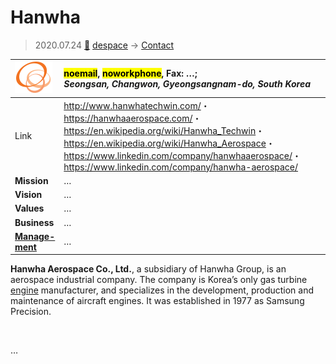 # Hanwha
> 2020.07.24 [🚀](../index/index.md) [despace](index.md) → [Contact](contact.md)

|[![](f/con/h/hanwha_logo1_thumb.png)](f/con/h/hanwha_logo1.png)|<mark>noemail</mark>, <mark>noworkphone</mark>, Fax: …;<br> *Seongsan, Changwon, Gyeongsangnam-do, South Korea*|
|:--|:--|
|Link|<http://www.hanwhatechwin.com/>・ <https://hanwhaaerospace.com/>・ <https://en.wikipedia.org/wiki/Hanwha_Techwin>・ <https://en.wikipedia.org/wiki/Hanwha_Aerospace>・ <https://www.linkedin.com/company/hanwhaaerospace/>・ <https://www.linkedin.com/company/hanwha-aerospace/>|
|**Mission**|…|
|**Vision**|…|
|**Values**|…|
|**Business**|…|
|**[Manage-<br>ment](mgmt.md)**|…|

**Hanwha Aerospace Co., Ltd.**, a subsidiary of Hanwha Group, is an aerospace industrial company. The company is Korea’s only gas turbine [engine](ps.md) manufacturer, and specializes in the development, production and maintenance of aircraft engines. It was established in 1977 as Samsung Precision.

<p style="page-break-after:always"> </p>

…

